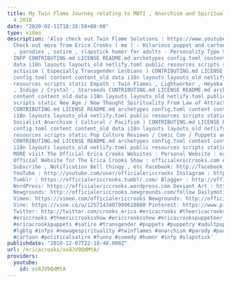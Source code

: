 ```yaml
---
title: My Twin Flame Journey relating to MBTI , Anarchism and Spirituality as of December
  4 2018
date: "2020-02-11T18:38:58+08:00"
type: video
description: 'Also check out Twin Flame Solutions : https://www.youtube.com/watch?v=P38NISbvOj4&t=2s
  Check out more from Erica Crooks ( me ) - Hilarious puppet and cartoon dark comedy
  , parodies , satire , slapstick humor for adults - Personality Type Science , mostly
  INFP CONTRIBUTING.md LICENSE README.md archetypes config.toml content content_old
  data i18n layouts layouts_old netlify.toml public resources scripts static LGBTQ+
  activism ( Especially Transgender Lesbians ) CONTRIBUTING.md LICENSE README.md archetypes
  config.toml content content_old data i18n layouts layouts_old netlify.toml public
  resources scripts static Empath : Twin Flames , Lightworker , Heyoka , Old Soul
  , Indigo / Crystal , Starseeds CONTRIBUTING.md LICENSE README.md archetypes config.toml
  content content_old data i18n layouts layouts_old netlify.toml public resources
  scripts static New Age / New Thought Spirituality From Law of Attraction to 5D Earth
  CONTRIBUTING.md LICENSE README.md archetypes config.toml content content_old data
  i18n layouts layouts_old netlify.toml public resources scripts static Libertarian
  Socialist Anarchism ( Cultural / Pacifism ) CONTRIBUTING.md LICENSE README.md archetypes
  config.toml content content_old data i18n layouts layouts_old netlify.toml public
  resources scripts static Pop Culture Reviews / Comic Con / Puppets and Cartoon Animation
  CONTRIBUTING.md LICENSE README.md archetypes config.toml content content_old data
  i18n layouts layouts_old netlify.toml public resources scripts static AND MORE FOR
  MORE visit The Official Erica Crooks Websites : Personal Website : ericacrooks.com
  Official Website for The Erica Crooks Show : officialericcrooks.com Also Like ,
  Subscribe , Notification Bell thingy , etc Facebook: http://facebook.com/officialericcrooks
  YouTube : http://youtube.com/user/officialericcrooks Instagram : http://Instagram.com/officialericcrooks/
  Tumblr : https://officialericcrooks.tumblr.com/ Blogger : http://officialericcrooks.blogspot.com/
  WordPress: https://officialericcrooks.wordpress.com Deviant Art : https://www.deviantart.com/officialericcrooks
  Newgrounds: http://officialericcrooks.newgrounds.com/follow Dailymotion : http://www.dailymotion.com/user/officialericcrooks/1
  Vimeo: https://vimeo.com/officialericcrooks Newgrounds: http://officialericcrooks.newgrounds.com
  Vine: https://vine.co/u/1257143407999610880 Pinterest: https://www.pinterest.com/officialec1/
  Twitter: http://twitter.com/crooks_erica #ericacrooks #theericacrooksshow #ericacrooksshow
  #ericcrooks #theericcrooksshow #ericcrooksshow #ericacrookspuppeteer #ericacrookspuppet
  #ericacrookspuppets #satire #transgender #puppets #puppetry #adultpuppetry #darkcomedy
  #lgbtq #infps #newagespirituality #twinflames #anarchism #parody #parodies #cartoons
  #cartoon #politicalsatire #funny #comedy #humor #infp #slapstick'
publishdate: "2018-12-07T22:18:48.000Z"
url: /ericacrooks/xs8JV9QdMtA/
providers:
  youtube:
    id: xs8JV9QdMtA
---
```

